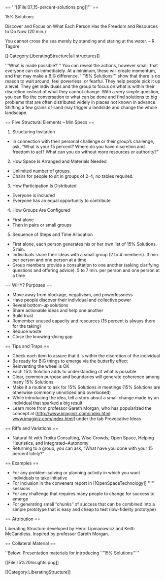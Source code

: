 == '''[[File:07_15-percent-solutions.png]]''' ==

15% Solutions

Discover and Focus on What Each Person Has the Freedom and Resources to Do Now (20 min.)



You cannot cross the sea merely by standing and staring at the water. – R. Tagore

[[:Category:LiberatingStructure|all structures]]

'''What is made possible?''' You can reveal the actions, however small, that everyone can do immediately. At a minimum, these will create momentum, and that may make a BIG difference. '''15% Solutions''' show that there is no reason to wait around, feel powerless, or fearful. They help people pick it up a level. They get individuals and the group to focus on what is within their discretion instead of what they cannot change. With a very simple question, you can flip the conversation to what can be done and find solutions to big problems that are often distributed widely in places not known in advance. Shifting a few grains of sand may trigger a landslide and change the whole landscape.



== Five Structural Elements – Min Specs ==

1. Structuring Invitation

* In connection with their personal challenge or their group’s challenge, ask, “What is your 15 percent? Where do you have discretion and freedom to act? What can you do without more resources or authority?”

2. How Space Is Arranged and Materials Needed

* Unlimited number of groups.
* Chairs for people to sit in groups of 2-4; no tables required.

3. How Participation Is Distributed

* Everyone is included
* Everyone has an equal opportunity to contribute

4. How Groups Are Configured

* First alone
* Then in pairs or small groups

5. Sequence of Steps and Time Allocation

* First alone, each person generates his or her own list of 15% Solutions. 5 min.
* Individuals share their ideas with a small group (2 to 4 members). 3 min. per person and one person at a time
* Group members provide a consultation to one another (asking clarifying questions and offering advice). 5 to 7 min. per person and one person at a time



== WHY? Purposes ==

* Move away from blockage, negativism, and powerlessness
* Have people discover their individual and collective power
* Reveal bottom-up solutions
* Share actionable ideas and help one another
* Build trust
* Remember unused capacity and resources (15 percent is always there for the taking)
* Reduce waste
* Close the knowing-doing gap



== Tips and Traps ==

* Check each item to assure that it is within the discretion of the individual
* Be ready for BIG things to emerge via the butterfly effect
* Reinventing the wheel is OK
* Each 15% Solution adds to understanding of what is possible
* Clear, common purpose and boundaries will generate coherence among many 15% Solutions
* Make it a routine to ask for 15% Solutions in meetings (15% Solutions are otherwise commonly unnoticed and overlooked)
* While introducing the idea, tell a story about a small change made by an individual that sparked a big result
* Learn more from professor Gareth Morgan, who has popularized the concept at [http://www.imaginiz.com/index.html www.imaginiz.com/index.html] under the tab Provocative Ideas



== Riffs and Variations ==

* Natural fit with Troika Consulting, Wise Crowds, Open Space, Helping Heuristics, and Integrated~Autonomy
* Returning to a group, you can ask, “What have you done with your 15 percent lately?”



== Examples ==

* For any problem-solving or planning activity in which you want individuals to take initiative
* For inclusion in the conveners report in [[OpenSpaceTechnology]] '''''' sessions
* For any challenge that requires many people to change for success to emerge
* For generating small “chunks” of success that can be combined into a simple prototype that is easy and cheap to test (low-fidelity prototype)



== Attribution ==

Liberating Structure developed by Henri Lipmanowicz and Keith McCandless. Inspired by professor Gareth Morgan.



== Collateral Material ==

''Below: Presentation materials for introducing '''15% Solutions'''''
 

[[File:15%20Insights.png]]

[[Category:LiberatingStructure]]
